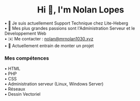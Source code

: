 <h1 align="center">Hi 👋, I'm Nolan Lopes</h1>



• 🔭 Je suis actuellement Support Technique chez Lite-Heberg
<br/>
• 👀 Mes plus grandes passions sont l'Administration Serveur et le Développement Web
<br/>
• ✉️ Me contacter : nolan@mrnolan1030.xyz
<br/>
• 🚧 Actuellement entrain de monter un projet

<h3 align="left">Mes compétences</h3>
• HTML
<br/>
• PHP
<br/>
• CSS
<br/>
• Administration serveur (Linux, Windows Server)
<br/>
• Réseaux
<br/>
• Dessin Vectoriel
